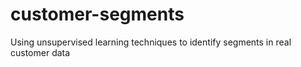# customer-segments
Using unsupervised learning techniques to identify segments in real customer data
